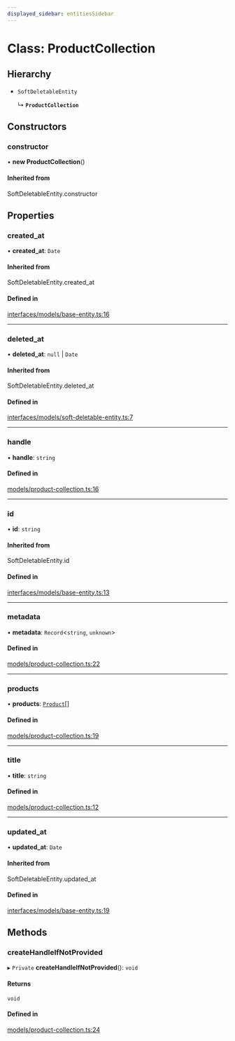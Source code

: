 ```yaml
---
displayed_sidebar: entitiesSidebar
---
```


# Class: ProductCollection

## Hierarchy

- `SoftDeletableEntity`

  ↳ **`ProductCollection`**

## Constructors

### constructor

• **new ProductCollection**()

#### Inherited from

SoftDeletableEntity.constructor

## Properties

### created\_at

• **created\_at**: `Date`

#### Inherited from

SoftDeletableEntity.created\_at

#### Defined in

[interfaces/models/base-entity.ts:16](https://github.com/medusajs/medusa/blob/6225aa57b/packages/medusa/src/interfaces/models/base-entity.ts#L16)

___

### deleted\_at

• **deleted\_at**: ``null`` \| `Date`

#### Inherited from

SoftDeletableEntity.deleted\_at

#### Defined in

[interfaces/models/soft-deletable-entity.ts:7](https://github.com/medusajs/medusa/blob/6225aa57b/packages/medusa/src/interfaces/models/soft-deletable-entity.ts#L7)

___

### handle

• **handle**: `string`

#### Defined in

[models/product-collection.ts:16](https://github.com/medusajs/medusa/blob/6225aa57b/packages/medusa/src/models/product-collection.ts#L16)

___

### id

• **id**: `string`

#### Inherited from

SoftDeletableEntity.id

#### Defined in

[interfaces/models/base-entity.ts:13](https://github.com/medusajs/medusa/blob/6225aa57b/packages/medusa/src/interfaces/models/base-entity.ts#L13)

___

### metadata

• **metadata**: `Record`<`string`, `unknown`\>

#### Defined in

[models/product-collection.ts:22](https://github.com/medusajs/medusa/blob/6225aa57b/packages/medusa/src/models/product-collection.ts#L22)

___

### products

• **products**: [`Product`](Product.md)[]

#### Defined in

[models/product-collection.ts:19](https://github.com/medusajs/medusa/blob/6225aa57b/packages/medusa/src/models/product-collection.ts#L19)

___

### title

• **title**: `string`

#### Defined in

[models/product-collection.ts:12](https://github.com/medusajs/medusa/blob/6225aa57b/packages/medusa/src/models/product-collection.ts#L12)

___

### updated\_at

• **updated\_at**: `Date`

#### Inherited from

SoftDeletableEntity.updated\_at

#### Defined in

[interfaces/models/base-entity.ts:19](https://github.com/medusajs/medusa/blob/6225aa57b/packages/medusa/src/interfaces/models/base-entity.ts#L19)

## Methods

### createHandleIfNotProvided

▸ `Private` **createHandleIfNotProvided**(): `void`

#### Returns

`void`

#### Defined in

[models/product-collection.ts:24](https://github.com/medusajs/medusa/blob/6225aa57b/packages/medusa/src/models/product-collection.ts#L24)
